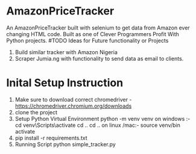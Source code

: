 # AmazonPriceTracker
An AmazonPriceTracker built with selenium to get data from Amazon ever changing HTML code.
Built as one of  Clever Programmers Profit With Python projects.
#TODO Ideas for Future functionality or Projects
1. Build similar tracker with Amazon Nigeria
2. Scraper Jumia.ng with functionality to send data as email to clients.
# Inital Setup Instruction
1. Make sure to download correct chromedriver - https://chromedriver.chromium.org/downloads
2. clone the project
3. Setup Python Virtual Environment
python -m venv venv
on windows :- cd venv\Scripts\activate cd .. cd ..
on linux /mac:- source venv/bin activate
4. pip install -r requirements.txt
5. Running Script
    python simple_tracker.py
